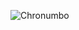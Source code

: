 ![Chronumbo](https://github.com/heynicejacket/chronodetective/blob/master/chronumbo-banner.jpg?raw=true)
